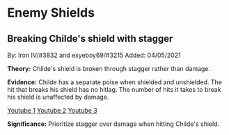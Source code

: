 # Enemy Shields

## Breaking Childe's shield with stagger

By: Iron IV/\#3832 and exyeboy69/\#3215 Added: 04/05/2021

**Theory:** Childe's shield is broken through stagger rather than damage.

**Evidence:** Childe has a separate poise when shielded and unshielded. The hit that breaks his shield has no hitlag. The number of hits it takes to break his shield is unaffected by damage.

[Youtube 1](https://youtu.be/n44JOFCmldY) [Youtube 2](https://youtu.be/-sit2hVKgCs) [Youtube 3](https://youtu.be/M3fjfHBTOy4)

**Significance:** Prioritize stagger over damage when hitting Childe's shield.

